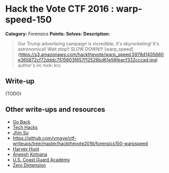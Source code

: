 # Hack the Vote CTF 2016 : warp-speed-150

**Category:** Forensics
**Points:**
**Solves:**
**Description:**

> Our Trump advertising campaign is incredible, it's skyrocketing\! It's astronomical\! Wait stop\!\! SLOW DOWN\!\!\!  [warp_speed](<https://s3.amazonaws.com/hackthevote/warp_speed.5978d1405660e365872cf72dddc7515603f657f12526bd61e56feacf332cccad.jpg)>    author's irc nick: krx


## Write-up

(TODO)

## Other write-ups and resources

* [Go Back](https://ctftime.org/writeup/4625)
* [Tech Hacks](https://nacayoshi00.wordpress.com/2016/11/07/hack-the-vote-ctf-writeup/)
* [Jhin Su](https://github.com/JhinSu/HackTheVote2016-WriteUps/tree/master/Forensics/Warp-Speed)
* https://github.com/ymgve/ctf-writeups/tree/master/hackthevote2016/forensics150-warpspeed
* [Harvey Hunt](https://github.com/HarveyHunt/ctfs/blob/master/2016/hackthevote/forensics/warp_speed/warp_speed.md)
* [Aneesh Kotnana](https://github.com/Alaska47/HackTheVote-2016-Writeups/blob/master/forensics/150-Warp-Speed/README.md)
* [U.S. Coast Guard Academy](https://github.com/USCGA/writeups/tree/master/online_ctfs/hackthevote2016/forensics150)
* [Zero Dimension](https://github.com/CTFwriteup-ZeroDimension/HackTheVote/tree/master/WarpSpeed)
